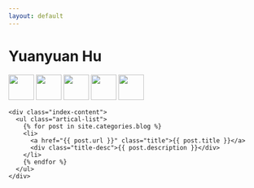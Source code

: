 ```yaml
---
layout: default
---
```


<body>
  <div class="index-wrapper">
    <div class="aside">
      <div class="info-card">
        <h1>Yuanyuan Hu</h1>
        <a href="http://hu-yuanyuan.com/Hua-Xiao-Tuo" target="_blank"><img src="/images/Project-icon-png/1_favicon.ico" alt="" width="50"/></a>
        <a href="https://huyuanyuan96.github.io/carriage-return-line-feed-new-line-end-file" target="_blank"><img src="/Project-icon-png/Project-icon-02.png" alt="" width="50"/></a>
                        <a href="http://instagram.com/beiyuu/" target="_blank"><img src="http://d36xtkk24g8jdx.cloudfront.net/bluebar/00c6602/images/ico/favicon.ico" alt="" width="50"/></a>
         <a href="http://instagram.com/beiyuu/" target="_blank"><img src="http://d36xtkk24g8jdx.cloudfront.net/bluebar/00c6602/images/ico/favicon.ico" alt="" width="50"/></a>
         <a href="http://instagram.com/beiyuu/" target="_blank"><img src="http://d36xtkk24g8jdx.cloudfront.net/bluebar/00c6602/images/ico/favicon.ico" alt="" width="50"/></a>
      </div>
      <div id="particles-js"></div>
    </div>

    <div class="index-content">
      <ul class="artical-list">
        {% for post in site.categories.blog %}
        <li>
          <a href="{{ post.url }}" class="title">{{ post.title }}</a>
          <div class="title-desc">{{ post.description }}</div>
        </li>
        {% endfor %}
      </ul>
    </div>
  </div>
</body>
